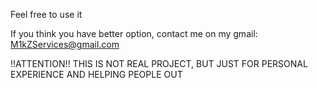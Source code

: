 Feel free to use it 

If you think you have better option, contact me on my gmail: M1kZServices@gmail.com

!!ATTENTION!! THIS IS NOT REAL PROJECT, BUT JUST FOR PERSONAL EXPERIENCE AND HELPING PEOPLE OUT
